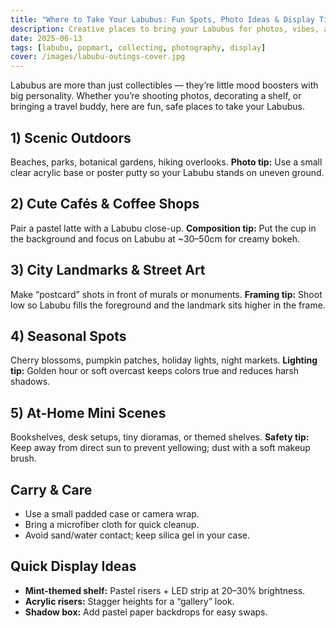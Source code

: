 ```yaml
---
title: "Where to Take Your Labubus: Fun Spots, Photo Ideas & Display Tips"
description: Creative places to bring your Labubus for photos, vibes, and safe display.
date: 2025-06-13
tags: [labubu, popmart, collecting, photography, display]
cover: /images/labubu-outings-cover.jpg
---
```


Labubus are more than just collectibles — they’re little mood boosters with big personality. Whether you’re shooting photos, decorating a shelf, or bringing a travel buddy, here are fun, safe places to take your Labubus.

## 1) Scenic Outdoors
Beaches, parks, botanical gardens, hiking overlooks.
**Photo tip:** Use a small clear acrylic base or poster putty so your Labubu stands on uneven ground.

## 2) Cute Cafés & Coffee Shops
Pair a pastel latte with a Labubu close-up.
**Composition tip:** Put the cup in the background and focus on Labubu at ~30–50cm for creamy bokeh.

## 3) City Landmarks & Street Art
Make “postcard” shots in front of murals or monuments.
**Framing tip:** Shoot low so Labubu fills the foreground and the landmark sits higher in the frame.

## 4) Seasonal Spots
Cherry blossoms, pumpkin patches, holiday lights, night markets.
**Lighting tip:** Golden hour or soft overcast keeps colors true and reduces harsh shadows.

## 5) At-Home Mini Scenes
Bookshelves, desk setups, tiny dioramas, or themed shelves.
**Safety tip:** Keep away from direct sun to prevent yellowing; dust with a soft makeup brush.

## Carry & Care
- Use a small padded case or camera wrap.
- Bring a microfiber cloth for quick cleanup.
- Avoid sand/water contact; keep silica gel in your case.

## Quick Display Ideas
- **Mint-themed shelf:** Pastel risers + LED strip at 20–30% brightness.
- **Acrylic risers:** Stagger heights for a “gallery” look.
- **Shadow box:** Add pastel paper backdrops for easy swaps.
